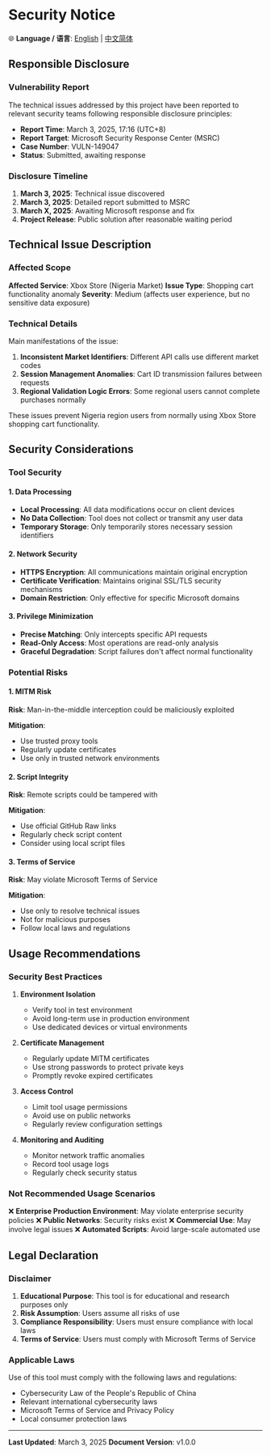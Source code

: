 # Security Notice

🌐 **Language / 语言**: [English](SECURITY_EN.md) | [中文简体](SECURITY.md)

## Responsible Disclosure

### Vulnerability Report

The technical issues addressed by this project have been reported to relevant security teams following responsible disclosure principles:

- **Report Time**: March 3, 2025, 17:16 (UTC+8)
- **Report Target**: Microsoft Security Response Center (MSRC)
- **Case Number**: VULN-149047
- **Status**: Submitted, awaiting response

### Disclosure Timeline

1. **March 3, 2025**: Technical issue discovered
2. **March 3, 2025**: Detailed report submitted to MSRC
3. **March X, 2025**: Awaiting Microsoft response and fix
4. **Project Release**: Public solution after reasonable waiting period

## Technical Issue Description

### Affected Scope

**Affected Service**: Xbox Store (Nigeria Market)
**Issue Type**: Shopping cart functionality anomaly
**Severity**: Medium (affects user experience, but no sensitive data exposure)

### Technical Details

Main manifestations of the issue:

1. **Inconsistent Market Identifiers**: Different API calls use different market codes
2. **Session Management Anomalies**: Cart ID transmission failures between requests
3. **Regional Validation Logic Errors**: Some regional users cannot complete purchases normally

These issues prevent Nigeria region users from normally using Xbox Store shopping cart functionality.

## Security Considerations

### Tool Security

#### 1. Data Processing
- **Local Processing**: All data modifications occur on client devices
- **No Data Collection**: Tool does not collect or transmit any user data
- **Temporary Storage**: Only temporarily stores necessary session identifiers

#### 2. Network Security
- **HTTPS Encryption**: All communications maintain original encryption
- **Certificate Verification**: Maintains original SSL/TLS security mechanisms
- **Domain Restriction**: Only effective for specific Microsoft domains

#### 3. Privilege Minimization
- **Precise Matching**: Only intercepts specific API requests
- **Read-Only Access**: Most operations are read-only analysis
- **Graceful Degradation**: Script failures don't affect normal functionality

### Potential Risks

#### 1. MITM Risk
**Risk**: Man-in-the-middle interception could be maliciously exploited

**Mitigation**:
- Use trusted proxy tools
- Regularly update certificates
- Use only in trusted network environments

#### 2. Script Integrity
**Risk**: Remote scripts could be tampered with

**Mitigation**:
- Use official GitHub Raw links
- Regularly check script content
- Consider using local script files

#### 3. Terms of Service
**Risk**: May violate Microsoft Terms of Service

**Mitigation**:
- Use only to resolve technical issues
- Not for malicious purposes
- Follow local laws and regulations

## Usage Recommendations

### Security Best Practices

1. **Environment Isolation**
   - Verify tool in test environment
   - Avoid long-term use in production environment
   - Use dedicated devices or virtual environments

2. **Certificate Management**
   - Regularly update MITM certificates
   - Use strong passwords to protect private keys
   - Promptly revoke expired certificates

3. **Access Control**
   - Limit tool usage permissions
   - Avoid use on public networks
   - Regularly review configuration settings

4. **Monitoring and Auditing**
   - Monitor network traffic anomalies
   - Record tool usage logs
   - Regularly check security status

### Not Recommended Usage Scenarios

❌ **Enterprise Production Environment**: May violate enterprise security policies
❌ **Public Networks**: Security risks exist
❌ **Commercial Use**: May involve legal issues
❌ **Automated Scripts**: Avoid large-scale automated use

## Legal Declaration

### Disclaimer

1. **Educational Purpose**: This tool is for educational and research purposes only
2. **Risk Assumption**: Users assume all risks of use
3. **Compliance Responsibility**: Users must ensure compliance with local laws
4. **Terms of Service**: Users must comply with Microsoft Terms of Service

### Applicable Laws

Use of this tool must comply with the following laws and regulations:

- Cybersecurity Law of the People's Republic of China
- Relevant international cybersecurity laws
- Microsoft Terms of Service and Privacy Policy
- Local consumer protection laws

---

**Last Updated**: March 3, 2025
**Document Version**: v1.0.0 